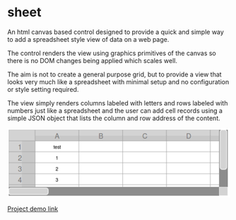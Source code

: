 # sheet
An html canvas based control designed to provide a quick and simple way to add a spreadsheet style view of data on a web page.

The control renders the view using graphics primitives of the canvas so there is no DOM changes being applied which scales well.

The aim is not to create a general purpose grid, but to provide a view that looks very much like a spreadsheet with minimal setup and no configuration or style setting required.

The view simply renders columns labeled with letters and rows labeled with numbers just like a spreadsheet and the user can add cell records using a simple JSON object that lists the column and row address of the content.

![image](Screenshot.png?raw=true)

[Project demo link](https://ajz01.github.io/sheet/html/index.html)

